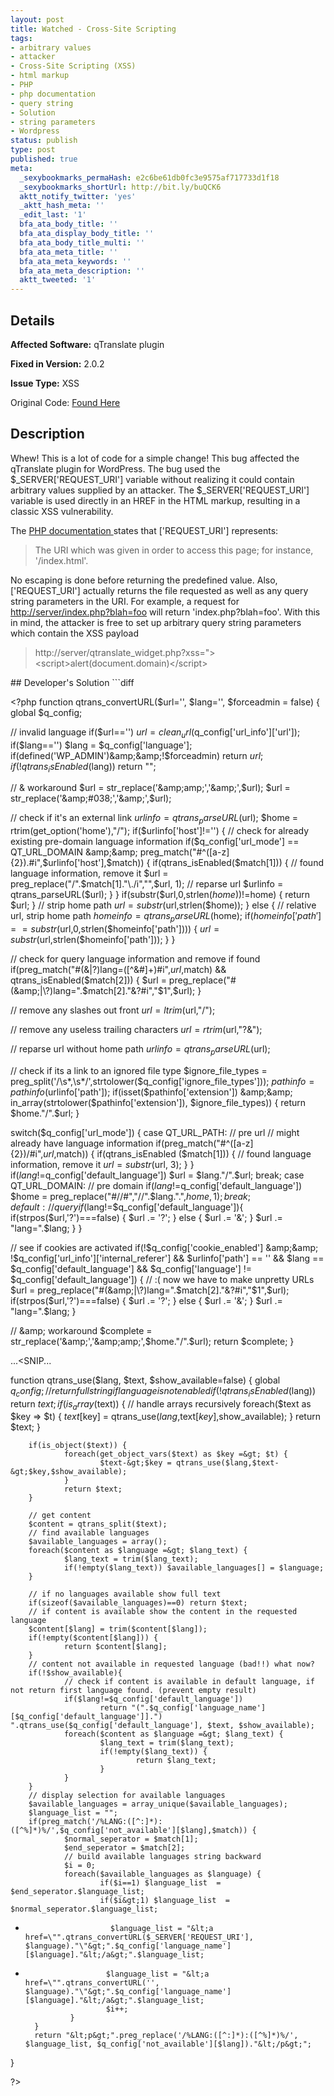 ```yaml
---
layout: post
title: Watched - Cross-Site Scripting
tags:
- arbitrary values
- attacker
- Cross-Site Scripting (XSS)
- html markup
- PHP
- php documentation
- query string
- Solution
- string parameters
- Wordpress
status: publish
type: post
published: true
meta:
  _sexybookmarks_permaHash: e2c6be61db0fc3e9575af717733d1f18
  _sexybookmarks_shortUrl: http://bit.ly/buQCK6
  aktt_notify_twitter: 'yes'
  _aktt_hash_meta: ''
  _edit_last: '1'
  bfa_ata_body_title: ''
  bfa_ata_display_body_title: ''
  bfa_ata_body_title_multi: ''
  bfa_ata_meta_title: ''
  bfa_ata_meta_keywords: ''
  bfa_ata_meta_description: ''
  aktt_tweeted: '1'
---
```

## Details
__Affected Software:__ qTranslate  plugin

__Fixed in Version:__  2.0.2

__Issue Type:__ XSS

Original Code: <a title="Watched" href="http://spotthevuln.com/2010/06/watched/" target="_blank">Found Here</a>
## Description
Whew!  This is a lot of code for a simple change!  This bug affected the qTranslate plugin for WordPress. The bug used the $_SERVER['REQUEST_URI'] variable without realizing it could contain arbitrary values supplied by an attacker. The $_SERVER['REQUEST_URI'] variable is used directly in an HREF in the HTML markup, resulting in a classic XSS vulnerability.

The <a title="PHP Doc" href="http://php.net/manual/en/reserved.variables.server.php" target="_blank">PHP documentation </a>states that ['REQUEST_URI'] represents:
<blockquote>The URI which was given in order to access this page; for instance, '/index.html'.</blockquote>
No escaping is done before returning the predefined value. Also, ['REQUEST_URI'] actually returns the file requested as well as any query string parameters in the URI. For example, a request for <a href="http://server/index.php?blah=foo">http://server/index.php?blah=foo</a> will return 'index.php?blah=foo'. With this in mind, the attacker is free to set up arbitrary query string parameters which contain the XSS payload
<blockquote>http://server/qtranslate_widget.php?xss="&gt;&lt;script&gt;alert(document.domain)&lt;/script&gt;</blockquote>
## Developer's Solution
```diff

&lt;?php
function qtrans_convertURL($url='', $lang='', $forceadmin = false) {
 global $q_config;

 // invalid language
 if($url=='') $url = clean_url($q_config['url_info']['url']);
 if($lang=='') $lang = $q_config['language'];
 if(defined('WP_ADMIN')&amp;&amp;!$forceadmin) return $url;
 if(!qtrans_isEnabled($lang)) return "";

 // &amp; workaround
 $url = str_replace('&amp;amp;','&amp;',$url);
 $url = str_replace('&amp;#038;','&amp;',$url);

 // check if it's an external link
 $urlinfo = qtrans_parseURL($url);
 $home = rtrim(get_option('home'),"/");
 if($urlinfo['host']!='') {
  // check for already existing pre-domain language information
  if($q_config['url_mode'] == QT_URL_DOMAIN &amp;&amp; preg_match("#^([a-z]{2}).#i",$urlinfo['host'],$match)) {
   if(qtrans_isEnabled($match[1])) {
    // found language information, remove it
    $url = preg_replace("/".$match[1]."\./i","",$url, 1);
    // reparse url
    $urlinfo = qtrans_parseURL($url);
   }
  }
  if(substr($url,0,strlen($home))!=$home) {
   return $url;
  }
  // strip home path
  $url = substr($url,strlen($home));
 } else {
  // relative url, strip home path
  $homeinfo = qtrans_parseURL($home);
  if($homeinfo['path']==substr($url,0,strlen($homeinfo['path']))) {
   $url = substr($url,strlen($homeinfo['path']));
  }
 }

 // check for query language information and remove if found
 if(preg_match("#(&amp;|\?)lang=([^&amp;\#]+)#i",$url,$match) &amp;&amp; qtrans_isEnabled($match[2])) {
  $url = preg_replace("#(&amp;|\?)lang=".$match[2]."&amp;?#i","$1",$url);
 }

 // remove any slashes out front
 $url = ltrim($url,"/");

 // remove any useless trailing characters
 $url = rtrim($url,"?&amp;");

 // reparse url without home path
 $urlinfo = qtrans_parseURL($url);

 // check if its a link to an ignored file type
 $ignore_file_types = preg_split('/\s*,\s*/',strtolower($q_config['ignore_file_types']));
 $pathinfo = pathinfo($urlinfo['path']);
 if(isset($pathinfo['extension']) &amp;&amp; in_array(strtolower($pathinfo['extension']), $ignore_file_types)) {
  return $home."/".$url;
 }

 switch($q_config['url_mode']) {
  case QT_URL_PATH: // pre url
   // might already have language information
   if(preg_match("#^([a-z]{2})/#i",$url,$match)) {
    if(qtrans_isEnabled ($match[1])) {
     // found language information, remove it
     $url = substr($url, 3);
    }
   }
   if($lang!=$q_config['default_language']) $url = $lang."/".$url;
   break;
  case QT_URL_DOMAIN: // pre domain
   if($lang!=$q_config['default_language']) $home = preg_replace("#//#","//".$lang.".",$home,1);
   break;
  default: // query
   if($lang!=$q_config['default_language']){
    if(strpos($url,'?')===false) {
     $url .= '?';
    } else {
     $url .= '&amp;';
    }
    $url .= "lang=".$lang;
   }
 }

 // see if cookies are activated
 if(!$q_config['cookie_enabled'] &amp;&amp; !$q_config['url_info']['internal_referer'] &amp;&amp; $urlinfo['path'] == '' &amp;&amp; $lang == $q_config['default_language'] &amp;&amp; $q_config['language'] != $q_config['default_language']) {
  // :( now we have to make unpretty URLs
  $url = preg_replace("#(&amp;|\?)lang=".$match[2]."&amp;?#i","$1",$url);
  if(strpos($url,'?')===false) {
   $url .= '?';
  } else {
   $url .= '&amp;';
  }
  $url .= "lang=".$lang;
 }

 // &amp;amp; workaround
 $complete = str_replace('&amp;','&amp;amp;',$home."/".$url);
 return $complete;
}

...&lt;SNIP...

function qtrans_use($lang, $text, $show_available=false) {
        global $q_config;
        // return full string if language is not enabled
        if(!qtrans_isEnabled($lang)) return $text;
        if(is_array($text)) {
                // handle arrays recursively
                foreach($text as $key =&gt; $t) {
                        $text[$key] = qtrans_use($lang,$text[$key],$show_available);
                }
                return $text;
        }

        if(is_object($text)) {
                foreach(get_object_vars($text) as $key =&gt; $t) {
                        $text-&gt;$key = qtrans_use($lang,$text-&gt;$key,$show_available);
                }
                return $text;
        }

        // get content
        $content = qtrans_split($text);
        // find available languages
        $available_languages = array();
        foreach($content as $language =&gt; $lang_text) {
                $lang_text = trim($lang_text);
                if(!empty($lang_text)) $available_languages[] = $language;
        }

        // if no languages available show full text
        if(sizeof($available_languages)==0) return $text;
        // if content is available show the content in the requested language
        $content[$lang] = trim($content[$lang]);
        if(!empty($content[$lang])) {
                return $content[$lang];
        }
        // content not available in requested language (bad!!) what now?
        if(!$show_available){
                // check if content is available in default language, if not return first language found. (prevent empty result)
                if($lang!=$q_config['default_language'])
                        return "(".$q_config['language_name'][$q_config['default_language']].") ".qtrans_use($q_config['default_language'], $text, $show_available);
                foreach($content as $language =&gt; $lang_text) {
                        $lang_text = trim($lang_text);
                        if(!empty($lang_text)) {
                                return $lang_text;
                        }
                }
        }
        // display selection for available languages
        $available_languages = array_unique($available_languages);
        $language_list = "";
        if(preg_match('/%LANG:([^:]*):([^%]*)%/',$q_config['not_available'][$lang],$match)) {
                $normal_seperator = $match[1];
                $end_seperator = $match[2];
                // build available languages string backward
                $i = 0;
                foreach($available_languages as $language) {
                        if($i==1) $language_list  = $end_seperator.$language_list;
                        if($i&gt;1) $language_list  = $normal_seperator.$language_list;
-                        $language_list = "&lt;a href=\"".qtrans_convertURL($_SERVER['REQUEST_URI'], $language)."\"&gt;".$q_config['language_name'][$language]."&lt;/a&gt;".$language_list;
+                       $language_list = "&lt;a href=\"".qtrans_convertURL('', $language)."\"&gt;".$q_config['language_name'][$language]."&lt;/a&gt;".$language_list;
                        $i++;
                }
        }
        return "&lt;p&gt;".preg_replace('/%LANG:([^:]*):([^%]*)%/', $language_list, $q_config['not_available'][$lang])."&lt;/p&gt;";
}

?&gt;

```
